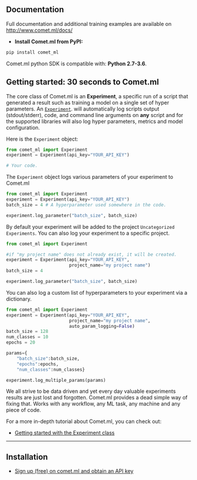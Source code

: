 
## Documentation 

Full documentation and additional training examples are available on http://www.comet.ml/docs/


- **Install Comet.ml from PyPI:**

```sh
pip install comet_ml
```
Comet.ml python SDK is compatible with: __Python 2.7-3.6__.



## Getting started: 30 seconds to Comet.ml 

The core class of Comet.ml is an  __Experiment__, a specific run of a script that generated a result such as training a model
  on a single set of hyper parameters. An [`Experiment`](Experiment/#experiment). will automatically
   log scripts output (stdout/stderr), code, and command line arguments on __any__ script and for the supported libraries will also log
    hyper parameters, metrics and model configuration. 

Here is the `Experiment` object:

```python
from comet_ml import Experiment
experiment = Experiment(api_key="YOUR_API_KEY")

# Your code.
```

The `Experiment` object logs various parameters of your experiment to Comet.ml
```python
from comet_ml import Experiment
experiment = Experiment(api_key="YOUR_API_KEY")
batch_size = 4 # A hyperparameter used somewhere in the code.

experiment.log_parameter("batch_size", batch_size) 
```

By default your experiment will be added to the project `Uncategorized Experiments`. You can also log your experiment to a specific project.
```python
from comet_ml import Experiment

#if "my project name" does not already exist, it will be created.
experiment = Experiment(api_key="YOUR_API_KEY",
                        project_name="my project name")
batch_size = 4 

experiment.log_parameter("batch_size", batch_size) 
```


You can also log a custom list of hyperparameters to your experiment via a dictionary.
```python
from comet_ml import Experiment
experiment = Experiment(api_key="YOUR_API_KEY",
                        project_name="my project name",
                        auto_param_logging=False)
batch_size = 128
num_classes = 10
epochs = 20

params={
    "batch_size":batch_size,
    "epochs":epochs,
    "num_classes":num_classes}

experiment.log_multiple_params(params)
```

We all strive to be data driven and yet every day valuable experiments results are just lost and forgotten. Comet.ml provides
a dead simple way of fixing that. Works with any workflow, any ML task, any machine and any piece of code.

For a more in-depth tutorial about Comet.ml, you can check out:

- [Getting started with the Experiment class](Experiment/#experiment)

----------------


## Installation

- [Sign up (free) on comet.ml and obtain an API key](https://www.comet.ml)


